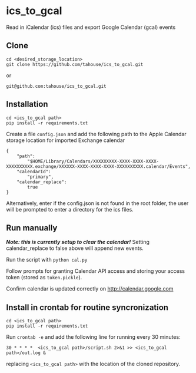 # ics_to_gcal
Read in iCalendar (ics) files and export Google Calendar (gcal) events

## Clone
```
cd <desired_storage_location>
git clone https://github.com/tahouse/ics_to_gcal.git
```
or

```
git@github.com:tahouse/ics_to_gcal.git
```

## Installation

```
cd <ics_to_gcal path>
pip install -r requirements.txt
```

Create a file `config.json` and add the following path to the Apple Calendar storage location for imported Exchange calendar
```
{
    "path":
        "$HOME/Library/Calendars/XXXXXXXXX-XXXX-XXXX-XXXX-XXXXXXXXXX.exchange/XXXXXX-XXXX-XXXX-XXXX-XXXXXXXXXX.calendar/Events",
    "calendarId":
        "primary",
    "calendar_replace":
        true
}
```

Alternatively, enter if the config.json is not found in the root folder, the user will be prompted to enter a directory for the ics files.

## Run manually

***Note: this is currently setup to clear the calendar!***
Setting calendar_replace to false above will append new events.

Run the script with `python cal.py`

Follow prompts for granting Calendar API access and storing your access token (stored as `token.pickle`).

Confirm calendar is updated correctly on http://calendar.google.com

## Install in crontab for routine syncronization

```
cd <ics_to_gcal path>
pip install -r requirements.txt
```

Run `crontab -e` and add the following line for running every 30 minutes:
```
30 * * * *  <ics_to_gcal path>/script.sh 2>&1 >> <ics_to_gcal path>/out.log &
```
replacing `<ics_to_gcal path>` with the location of the cloned repository.

